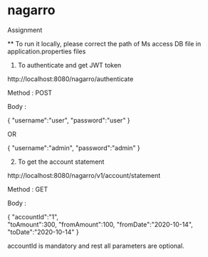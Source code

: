 # nagarro
Assignment

** To run it locally, please correct the path of Ms access DB file in application.properties files


1) To authenticate and get JWT token 

http://localhost:8080/nagarro/authenticate

Method : POST

Body :

{
    "username":"user",
    "password":"user"
}

OR 

{
    "username":"admin",
    "password":"admin"
}


2) To get the account statement 

http://localhost:8080/nagarro/v1/account/statement

Method : GET 

Body :

{
    "accountId":"1",  
    "toAmount":300,
    "fromAmount":100,
    "fromDate":"2020-10-14",
    "toDate":"2020-10-14"
}

accountId is mandatory and rest all parameters are optional.




